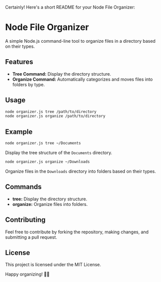 Certainly! Here's a short README for your Node File Organizer:

# Node File Organizer

A simple Node.js command-line tool to organize files in a directory based on their types.

## Features

- **Tree Command:** Display the directory structure.
- **Organize Command:** Automatically categorizes and moves files into folders by type.

## Usage

```bash
node organizer.js tree /path/to/directory
node organizer.js organize /path/to/directory
```

## Example

```bash
node organizer.js tree ~/Documents
```

Display the tree structure of the `Documents` directory.

```bash
node organizer.js organize ~/Downloads
```

Organize files in the `Downloads` directory into folders based on their types.

## Commands

- **tree:** Display the directory structure.
- **organize:** Organize files into folders.

## Contributing

Feel free to contribute by forking the repository, making changes, and submitting a pull request.

## License

This project is licensed under the MIT License.

Happy organizing! 📂🚀

